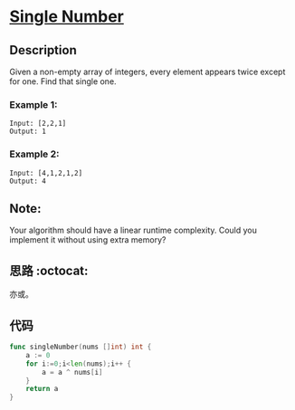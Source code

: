 # [Single Number](https://leetcode-cn.com/problems/single-number/)

## Description

Given a non-empty array of integers, every element appears twice except for one. Find that single one.

### Example 1:

````
Input: [2,2,1]
Output: 1
````

### Example 2:

````
Input: [4,1,2,1,2]
Output: 4
````

## Note:

Your algorithm should have a linear runtime complexity. Could you implement it without using extra memory?

## 思路 :octocat:

亦或。

## 代码
```` Go
func singleNumber(nums []int) int {
    a := 0
    for i:=0;i<len(nums);i++ {
        a = a ^ nums[i]
    }
    return a
}
````

